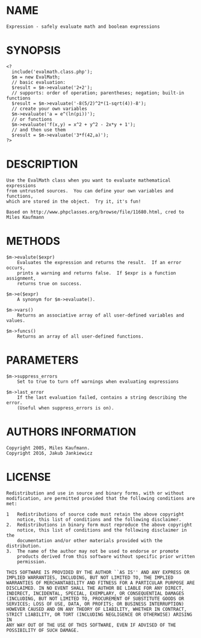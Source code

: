 # NAME
    Expression - safely evaluate math and boolean expressions
    
# SYNOPSIS
    <?
      include('evalmath.class.php');
      $m = new EvalMath;
      // basic evaluation:
      $result = $m->evaluate('2+2');
      // supports: order of operation; parentheses; negation; built-in functions
      $result = $m->evaluate('-8(5/2)^2*(1-sqrt(4))-8');
      // create your own variables
      $m->evaluate('a = e^(ln(pi))');
      // or functions
      $m->evaluate('f(x,y) = x^2 + y^2 - 2x*y + 1');
      // and then use them
      $result = $m->evaluate('3*f(42,a)');
    ?>
      
# DESCRIPTION
    Use the EvalMath class when you want to evaluate mathematical expressions 
    from untrusted sources.  You can define your own variables and functions,
    which are stored in the object.  Try it, it's fun!
    
    Based on http://www.phpclasses.org/browse/file/11680.html, cred to Miles Kaufmann
    
# METHODS
    $m->evalute($expr)
        Evaluates the expression and returns the result.  If an error occurs,
        prints a warning and returns false.  If $expr is a function assignment,
        returns true on success.
    
    $m->e($expr)
        A synonym for $m->evaluate().
    
    $m->vars()
        Returns an associative array of all user-defined variables and values.
        
    $m->funcs()
        Returns an array of all user-defined functions.

# PARAMETERS
    $m->suppress_errors
        Set to true to turn off warnings when evaluating expressions

    $m->last_error
        If the last evaluation failed, contains a string describing the error.
        (Useful when suppress_errors is on).

# AUTHORS INFORMATION
    Copyright 2005, Miles Kaufmann.
    Copyright 2016, Jakub Jankiewicz

# LICENSE
    Redistribution and use in source and binary forms, with or without
    modification, are permitted provided that the following conditions are
    met:
    
    1   Redistributions of source code must retain the above copyright
        notice, this list of conditions and the following disclaimer.
    2.  Redistributions in binary form must reproduce the above copyright
        notice, this list of conditions and the following disclaimer in the
        documentation and/or other materials provided with the distribution.
    3.  The name of the author may not be used to endorse or promote
        products derived from this software without specific prior written
        permission.
    
    THIS SOFTWARE IS PROVIDED BY THE AUTHOR ``AS IS'' AND ANY EXPRESS OR
    IMPLIED WARRANTIES, INCLUDING, BUT NOT LIMITED TO, THE IMPLIED
    WARRANTIES OF MERCHANTABILITY AND FITNESS FOR A PARTICULAR PURPOSE ARE
    DISCLAIMED. IN NO EVENT SHALL THE AUTHOR BE LIABLE FOR ANY DIRECT,
    INDIRECT, INCIDENTAL, SPECIAL, EXEMPLARY, OR CONSEQUENTIAL DAMAGES
    (INCLUDING, BUT NOT LIMITED TO, PROCUREMENT OF SUBSTITUTE GOODS OR
    SERVICES; LOSS OF USE, DATA, OR PROFITS; OR BUSINESS INTERRUPTION)
    HOWEVER CAUSED AND ON ANY THEORY OF LIABILITY, WHETHER IN CONTRACT,
    STRICT LIABILITY, OR TORT (INCLUDING NEGLIGENCE OR OTHERWISE) ARISING IN
    ANY WAY OUT OF THE USE OF THIS SOFTWARE, EVEN IF ADVISED OF THE
    POSSIBILITY OF SUCH DAMAGE.
